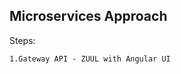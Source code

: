 Microservices Approach
--------------

Steps:
                
    1.Gateway API - ZUUL with Angular UI

